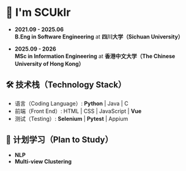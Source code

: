 # 👋 I'm SCUklr

- **2021.09 - 2025.06**  
  <b>B.Eng in Software Engineering</b> at <b>四川大学（Sichuan University）</b>

- **2025.09 - 2026**  
  <b>MSc in Information Engineering</b> at <b>香港中文大学（The Chinese University of Hong Kong）</b>

## 🛠 技术栈（Technology Stack）
- 语言（Coding Language）: **Python** | Java | C  
- 前端（Front End）: HTML | CSS | JavaScript | **Vue**
- 测试（Testing）: **Selenium** | **Pytest** | Appium

## 🌱 计划学习（Plan to Study）
- **NLP**  
- **Multi-view Clustering**
